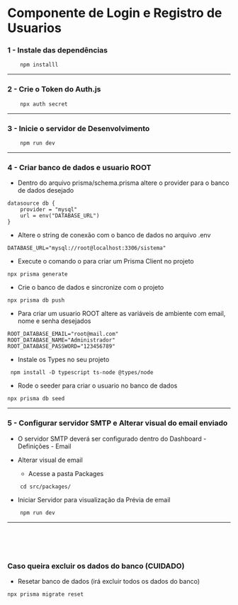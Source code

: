 # Componente de Login e Registro de Usuarios

### 1 - Instale das dependências

```shell
    npm installl
```

---

### 2 - Crie o Token do Auth.js

```shell
    npx auth secret
```

---

### 3 - Inicie o servidor de Desenvolvimento

```shell
    npm run dev
```

---

### 4 - Criar banco de dados e usuario ROOT

- Dentro do arquivo prisma/schema.prisma altere o provider para o banco de dados desejado

```shell
datasource db {
    provider = "mysql"
    url = env("DATABASE_URL")
}
```

- Altere o string de conexão com o banco de dados no arquivo .env

```shell
DATABASE_URL="mysql://root@localhost:3306/sistema"
```

- Execute o comando o para criar um Prisma Client no projeto

```shell
npx prisma generate
```

- Crie o banco de dados e sincronize com o projeto

```shell
npx prisma db push
```

- Para criar um usuario ROOT altere as variáveis de ambiente com email, nome e senha desejados

```shell
ROOT_DATABASE_EMAIL="root@mail.com"
ROOT_DATABASE_NAME="Administrador"
ROOT_DATABASE_PASSWORD="123456789"
```

- Instale os Types no seu projeto

```shell
 npm install -D typescript ts-node @types/node
```

- Rode o seeder para criar o usuario no banco de dados

```shell
npx prisma db seed
```

---

### 5 - Configurar servidor SMTP e Alterar visual do email enviado

- O servidor SMTP deverá ser configurado dentro do Dashboard - Definições - Email

- Alterar visual de email

    - Acesse a pasta Packages

```shell
    cd src/packages/
```

- Iniciar Servidor para visualização da Prévia de email

```shell
    npm run dev
```

---

<br>
<br>
<br>

### Caso queira excluir os dados do banco (CUIDADO)

- Resetar banco de dados (irá excluir todos os dados do banco)

```shell
npx prisma migrate reset
```
